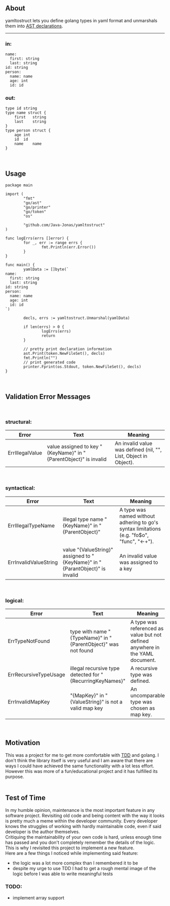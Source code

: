 
## About
yamltostruct lets you define golang types in yaml format and unmarshals them into [AST declarations](https://golang.org/pkg/go/ast/#File).
***
### in:
```
name:
  first: string
  last: string
id: string
person:
  name: name
  age: int
  id: id
```
### out:
```
type id string
type name struct {
	first	string
	last	string
}
type person struct {
	age	int
	id	id
	name	name
}
```
<br/>

## Usage
```
package main

import (
        "fmt"
        "go/ast"
        "go/printer"
        "go/token"
        "os"

        "github.com/Java-Jonas/yamltostruct"
)

func logErrs(errs []error) {
        for _, err := range errs {
                fmt.Println(err.Error())
        }
}

func main() {
        yamlData := []byte(`
name:
  first: string
  last: string
id: string
person:
  name: name
  age: int
  id: id
`)

        decls, errs := yamltostruct.Unmarshal(yamlData)

        if len(errs) > 0 {
                logErrs(errs)
                return
        }

        // pretty print declaration information
        ast.Print(token.NewFileSet(), decls)
        fmt.Println("")
        // print generated code
        printer.Fprint(os.Stdout, token.NewFileSet(), decls)
}
```
<br/>


## Validation Error Messages
<br/> 

### structural:

| Error | Text | Meaning |
|---|---------|----------|
| ErrIllegalValue | value assigned to key "{KeyName}" in "{ParentObject}" is invalid | An invalid value was defined (nil, "", List, Object in Object). |
<br/> 

### syntactical:
| Error | Text | Meaning |
|---|---------|----------|
| ErrIllegalTypeName | illegal type name "{KeyName}" in "{ParentObject}" | A type was named without adhering to go's syntax limitations (e.g. "fo$o", "func", "<-+"). |
| ErrInvalidValueString | value "{ValueString}" assigned to "{KeyName}" in "{ParantObject}" is invalid | An invalid value was assigned to a key |
<br/> 

### logical:
| Error | Text | Meaning |
|---|---------|----------|
| ErrTypeNotFound | type with name "{TypeName}" in "{ParentObject}" was not found | A type was referenced as value but not defined anywhere in the YAML document. |
| ErrRecursiveTypeUsage | illegal recursive type detected for "{RecurringKeyNames}" | A recursive type was defined. |
| ErrInvalidMapKey | "{MapKey}" in "{ValueString}" is not a valid map key | An uncomparable type was chosen as map key. |
<br/> 


## Motivation
This was a project for me to get more comfortable with [TDD](https://en.wikipedia.org/wiki/Test-driven_development) and golang. I don't think the library itself is very useful and I am aware that there are ways I could have achieved the same functionality with a lot less effort. However this was more of a fun/educational project and it has fulfilled its purpose.
<br/>
<br/>

## Test of Time
In my humble opinion, maintenance is the most important feature in any software project. Revisiting old code and being content with the way it looks is pretty much a meme within the developer community. Every developer knows the struggles of working with hardly maintainable code, even if said developer is the author themselves. <br/>
Critiquing the maintainability of your own code is hard, unless enough time has passed and you don't completely remember the details of the logic. This is why I revisited this project to implement a new feature. <br/>
Here are a few things I noticed while implementing said feature:
- the logic was a lot more complex than I remembered it to be
- despite my urge to use TDD I had to get a rough mental image of the logic before I was able to write meaningful tests

### TODO:
- implement array support
